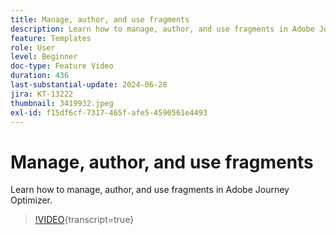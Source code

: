 ```yaml
---
title: Manage, author, and use fragments
description: Learn how to manage, author, and use fragments in Adobe Journey Optimizer.
feature: Templates
role: User
level: Beginner
doc-type: Feature Video
duration: 436
last-substantial-update: 2024-06-28
jira: KT-13222
thumbnail: 3419932.jpeg
exl-id: f15df6cf-7317-465f-afe5-4590561e4493
---
```

# Manage, author, and use fragments

Learn how to manage, author, and use fragments in Adobe Journey Optimizer.

>[!VIDEO](https://video.tv.adobe.com/v/3419932/?learn=on){transcript=true}
